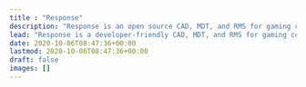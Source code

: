 ```yaml
---
title : "Response"
description: "Response is an open source CAD, MDT, and RMS for gaming communities. Response is API-first, which means direct integration with Response is a first-class citizen."
lead: "Response is a developer-friendly CAD, MDT, and RMS for gaming communities. Every aspect of Response is extensively documented, with improvements being made constantly."
date: 2020-10-06T08:47:36+00:00
lastmod: 2020-10-06T08:47:36+00:00
draft: false
images: []
---
```

